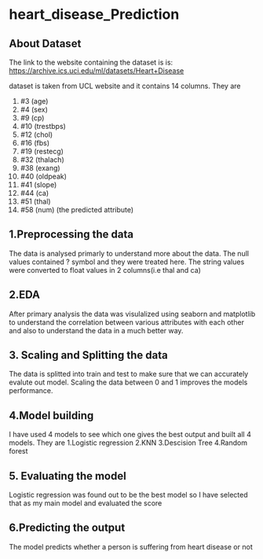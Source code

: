 # heart_disease_Prediction

## About Dataset
The link to the website containing the dataset is is: https://archive.ics.uci.edu/ml/datasets/Heart+Disease

dataset is taken from UCL website and it contains 14 columns.
They are
1. #3 (age)
2. #4 (sex)
3. #9 (cp)
4. #10 (trestbps)
5. #12 (chol)
6. #16 (fbs)
7. #19 (restecg)
8. #32 (thalach)
9. #38 (exang)
10. #40 (oldpeak)
11. #41 (slope)
12. #44 (ca)
13. #51 (thal)
14. #58 (num) (the predicted attribute)

## 1.Preprocessing the data

The data is analysed primarly to understand more about the data. The null values contained ? symbol and they were treated here. The string values were converted to float values in 2 columns(i.e thal and ca)

## 2.EDA

After primary analysis the data was visulalized using seaborn and matplotlib to understand the correlation between various attributes with each other and also to understand the data in a much better way.

## 3. Scaling and Splitting the data

The data is splitted into train and test to make sure that we can accurately evalute out model.
Scaling the data between 0 and 1 improves the models performance.

## 4.Model building
I have used 4 models to see which one gives the best output and built all 4 models. They are
 1.Logistic regression
 2.KNN
 3.Descision Tree
 4.Random forest 
 
 ## 5. Evaluating the model
 
 Logistic regression was found out to be the best model so I have selected that as my main model and evaluated the score
 
 ## 6.Predicting the output
 
 The model predicts whether a person is suffering from heart disease or not
 
